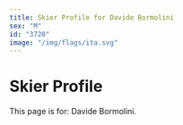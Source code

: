 ```yaml
---
title: Skier Profile for Davide Bormolini
sex: "M"
id: "3720"
image: "/img/flags/ita.svg" 
---
```


# Skier Profile

This page is for: Davide Bormolini.
    